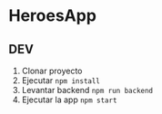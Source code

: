 # HeroesApp

## DEV

1. Clonar proyecto
2. Ejecutar ```npm install```
3. Levantar backend ```npm run backend```
4. Ejecutar la app ```npm start```
